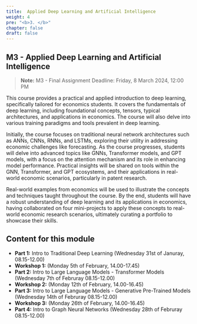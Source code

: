 ```yaml
---
title:  Applied Deep Learning and Artificial Intelligence
weight: 4
pre: "<b>3. </b>"
chapter: false
draft: false
---
```



## M3 - Applied Deep Learning and Artificial Intelligence
> **Note:** M3 - Final Assignment Deadline: Friday, 8 March 2024, 12:00 PM


This course provides a practical and applied introduction to deep learning, specifically tailored for economics students. It covers the fundamentals of deep learning, including foundational concepts, tensors, typical architectures, and applications in economics. The course will also delve into various training paradigms and tools prevalent in deep learning.

Initially, the course focuses on traditional neural network architectures such as ANNs, CNNs, RNNs, and LSTMs, exploring their utility in addressing economic challenges like forecasting. As the course progresses, students will delve into advanced topics like GNNs, Transformer models, and GPT models, with a focus on the attention mechanism and its role in enhancing model performance. Practical insights will be shared on tools within the GNN, Transformer, and GPT ecosystems, and their applications in real-world economic scenarios, particularly in patent research.

Real-world examples from economics will be used to illustrate the concepts and techniques taught throughout the course. By the end, students will have a robust understanding of deep learning and its applications in economics, having collaborated on four mini-projects to apply these concepts to real-world economic research scenarios, ultimately curating a portfolio to showcase their skills.

## Content for this module

* **Part 1:** Intro to Traditional Deep Learning (Wednesday 31st of Januray, 08.15-12.00)
* **Workshop 1:** (Monday  5th of February, 14.00-17.45)
* **Part 2:** Intro to Large Language Models - Transformer Models (Wednesday 7th of Februray 08.15-12.00)
* **Workshop 2:** (Monday  12th of February, 14.00-16.45)
* **Part 3:** Intro to Large Language Models - Generative Pre-Trained Models (Wednesday 14th of Februray 08.15-12.00)
* **Workshop 3:** (Monday  26th of February, 14.00-16.45)
* **Part 4:** Intro to Graph Neural Networks (Wednesday 28th of Februray 08.15-12.00)


